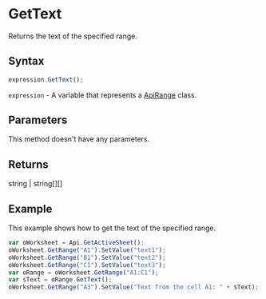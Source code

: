 # GetText

Returns the text of the specified range.

## Syntax

```javascript
expression.GetText();
```

`expression` - A variable that represents a [ApiRange](../ApiRange.md) class.

## Parameters

This method doesn't have any parameters.

## Returns

string | string[][]

## Example

This example shows how to get the text of the specified range.

```javascript
var oWorksheet = Api.GetActiveSheet();
oWorksheet.GetRange("A1").SetValue("text1");
oWorksheet.GetRange("B1").SetValue("text2");
oWorksheet.GetRange("C1").SetValue("text3");
var oRange = oWorksheet.GetRange("A1:C1");
var sText = oRange.GetText();
oWorksheet.GetRange("A3").SetValue("Text from the cell A1: " + sText);
```
